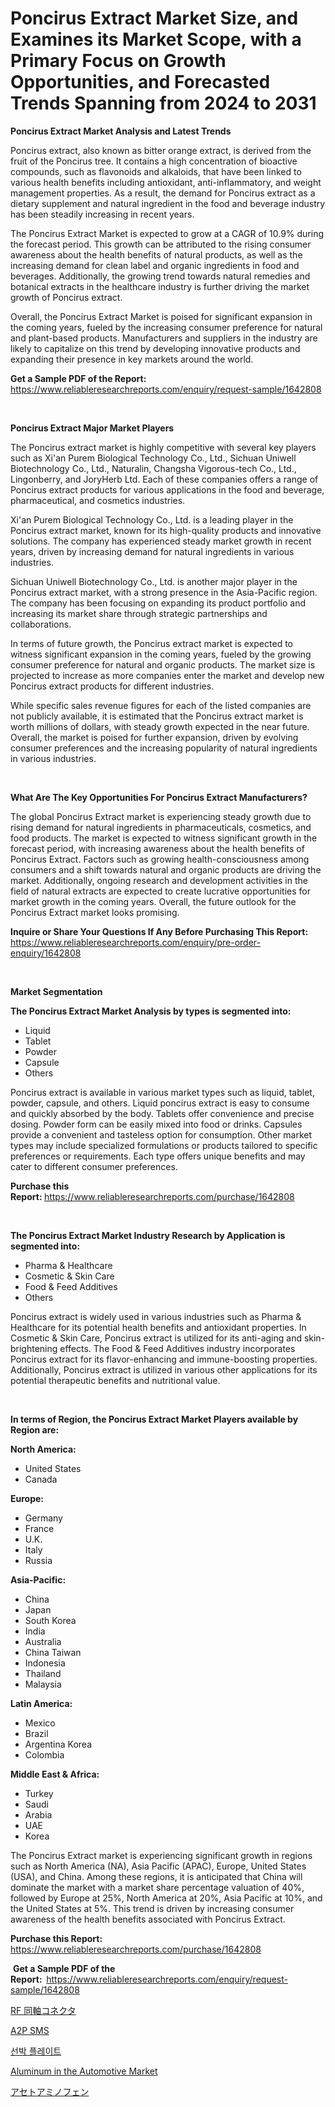 <p><h1>Poncirus Extract Market Size, and Examines its Market Scope, with a Primary Focus on Growth Opportunities, and Forecasted Trends Spanning from 2024 to 2031</h1></p><p><strong>Poncirus Extract Market Analysis and Latest Trends</strong></p>
<p><p>Poncirus extract, also known as bitter orange extract, is derived from the fruit of the Poncirus tree. It contains a high concentration of bioactive compounds, such as flavonoids and alkaloids, that have been linked to various health benefits including antioxidant, anti-inflammatory, and weight management properties. As a result, the demand for Poncirus extract as a dietary supplement and natural ingredient in the food and beverage industry has been steadily increasing in recent years.</p><p>The Poncirus Extract Market is expected to grow at a CAGR of 10.9% during the forecast period. This growth can be attributed to the rising consumer awareness about the health benefits of natural products, as well as the increasing demand for clean label and organic ingredients in food and beverages. Additionally, the growing trend towards natural remedies and botanical extracts in the healthcare industry is further driving the market growth of Poncirus extract.</p><p>Overall, the Poncirus Extract Market is poised for significant expansion in the coming years, fueled by the increasing consumer preference for natural and plant-based products. Manufacturers and suppliers in the industry are likely to capitalize on this trend by developing innovative products and expanding their presence in key markets around the world.</p></p>
<p><strong>Get a Sample PDF of the Report:&nbsp;</strong> <a href="https://www.reliableresearchreports.com/enquiry/request-sample/1642808">https://www.reliableresearchreports.com/enquiry/request-sample/1642808</a></p>
<p>&nbsp;</p>
<p><strong>Poncirus Extract Major Market Players</strong></p>
<p><p>The Poncirus extract market is highly competitive with several key players such as Xi'an Purem Biological Technology Co., Ltd., Sichuan Uniwell Biotechnology Co., Ltd., Naturalin, Changsha Vigorous-tech Co., Ltd., Lingonberry, and JoryHerb Ltd. Each of these companies offers a range of Poncirus extract products for various applications in the food and beverage, pharmaceutical, and cosmetics industries.</p><p>Xi'an Purem Biological Technology Co., Ltd. is a leading player in the Poncirus extract market, known for its high-quality products and innovative solutions. The company has experienced steady market growth in recent years, driven by increasing demand for natural ingredients in various industries.</p><p>Sichuan Uniwell Biotechnology Co., Ltd. is another major player in the Poncirus extract market, with a strong presence in the Asia-Pacific region. The company has been focusing on expanding its product portfolio and increasing its market share through strategic partnerships and collaborations.</p><p>In terms of future growth, the Poncirus extract market is expected to witness significant expansion in the coming years, fueled by the growing consumer preference for natural and organic products. The market size is projected to increase as more companies enter the market and develop new Poncirus extract products for different industries.</p><p>While specific sales revenue figures for each of the listed companies are not publicly available, it is estimated that the Poncirus extract market is worth millions of dollars, with steady growth expected in the near future. Overall, the market is poised for further expansion, driven by evolving consumer preferences and the increasing popularity of natural ingredients in various industries.</p></p>
<p>&nbsp;</p>
<p><strong>What Are The Key Opportunities For Poncirus Extract Manufacturers?</strong></p>
<p><p>The global Poncirus Extract market is experiencing steady growth due to rising demand for natural ingredients in pharmaceuticals, cosmetics, and food products. The market is expected to witness significant growth in the forecast period, with increasing awareness about the health benefits of Poncirus Extract. Factors such as growing health-consciousness among consumers and a shift towards natural and organic products are driving the market. Additionally, ongoing research and development activities in the field of natural extracts are expected to create lucrative opportunities for market growth in the coming years. Overall, the future outlook for the Poncirus Extract market looks promising.</p></p>
<p><strong>Inquire or Share Your Questions If Any Before Purchasing This Report:</strong> <a href="https://www.reliableresearchreports.com/enquiry/pre-order-enquiry/1642808">https://www.reliableresearchreports.com/enquiry/pre-order-enquiry/1642808</a></p>
<p>&nbsp;</p>
<p><strong>Market Segmentation</strong></p>
<p><strong>The Poncirus Extract Market Analysis by types is segmented into:</strong></p>
<p><ul><li>Liquid</li><li>Tablet</li><li>Powder</li><li>Capsule</li><li>Others</li></ul></p>
<p><p>Poncirus extract is available in various market types such as liquid, tablet, powder, capsule, and others. Liquid poncirus extract is easy to consume and quickly absorbed by the body. Tablets offer convenience and precise dosing. Powder form can be easily mixed into food or drinks. Capsules provide a convenient and tasteless option for consumption. Other market types may include specialized formulations or products tailored to specific preferences or requirements. Each type offers unique benefits and may cater to different consumer preferences.</p></p>
<p><strong>Purchase this Report:&nbsp;</strong><a href="https://www.reliableresearchreports.com/purchase/1642808">https://www.reliableresearchreports.com/purchase/1642808</a></p>
<p>&nbsp;</p>
<p><strong>The Poncirus Extract Market Industry Research by Application is segmented into:</strong></p>
<p><ul><li>Pharma & Healthcare</li><li>Cosmetic & Skin Care</li><li>Food & Feed Additives</li><li>Others</li></ul></p>
<p><p>Poncirus extract is widely used in various industries such as Pharma & Healthcare for its potential health benefits and antioxidant properties. In Cosmetic & Skin Care, Poncirus extract is utilized for its anti-aging and skin-brightening effects. The Food & Feed Additives industry incorporates Poncirus extract for its flavor-enhancing and immune-boosting properties. Additionally, Poncirus extract is utilized in various other applications for its potential therapeutic benefits and nutritional value.</p></p>
<p>&nbsp;</p>
<p><strong>In terms of Region, the Poncirus Extract Market Players available by Region are:</strong></p>
<p>
    <p> <strong> North America: </strong>
        <ul>
            <li>United States</li>
            <li>Canada</li>
        </ul>
        </p> 
    <p> <strong> Europe: </strong>
        <ul>
            <li>Germany</li>
            <li>France</li>
            <li>U.K.</li>
            <li>Italy</li>
            <li>Russia</li>
        </ul>
        </p> 
    <p> <strong> Asia-Pacific: </strong>
        <ul>
            <li>China</li>
            <li>Japan</li>
            <li>South Korea</li>
            <li>India</li>
            <li>Australia</li>
            <li>China Taiwan</li>
            <li>Indonesia</li>
            <li>Thailand</li>
            <li>Malaysia</li>
        </ul>
        </p> 
    <p> <strong> Latin America: </strong>
        <ul>
            <li>Mexico</li>
            <li>Brazil</li>
            <li>Argentina Korea</li>
            <li>Colombia</li>
        </ul>
        </p> 
    <p> <strong> Middle East & Africa: </strong>
        <ul>
            <li>Turkey</li>
            <li>Saudi</li>
            <li>Arabia</li>
            <li>UAE</li>
            <li>Korea</li>
        </ul>
    </p>
    </p>
<p><p>The Poncirus Extract market is experiencing significant growth in regions such as North America (NA), Asia Pacific (APAC), Europe, United States (USA), and China. Among these regions, it is anticipated that China will dominate the market with a market share percentage valuation of 40%, followed by Europe at 25%, North America at 20%, Asia Pacific at 10%, and the United States at 5%. This trend is driven by increasing consumer awareness of the health benefits associated with Poncirus Extract.</p></p>
<p><strong>Purchase this Report: </strong><a href="https://www.reliableresearchreports.com/purchase/1642808">https://www.reliableresearchreports.com/purchase/1642808</a></p>
<p>&nbsp;<strong>Get a Sample PDF of the Report:&nbsp;&nbsp;</strong><a href="https://www.reliableresearchreports.com/enquiry/request-sample/1642808">https://www.reliableresearchreports.com/enquiry/request-sample/1642808</a></p>
<p><strong></strong></p>
<p><p><a href="https://medium.com/@chablisdavislouise32ptpzm2g/rf%E3%82%B3%E3%82%A2%E3%83%83%E3%82%AF%E3%82%B9%E3%82%B3%E3%83%8D%E3%82%AF%E3%82%BF%E3%83%BC%E5%B8%82%E5%A0%B4%E5%88%86%E6%9E%90%E3%81%A82024%E5%B9%B4%E3%81%8B%E3%82%892031%E5%B9%B4%E3%81%BE%E3%81%A7%E3%81%AE%E3%82%B5%E3%82%A4%E3%82%BA%E3%81%AE%E4%BA%88%E6%B8%AC-c5e94073fe4d">RF 同軸コネクタ</a></p><p><a href="https://medium.com/@juansmith1961/a2p-sms-%EC%8B%9C%EC%9E%A5-%EC%8B%9C%EC%9E%A5-%EC%A0%90%EC%9C%A0%EC%9C%A8-%EC%8B%9C%EC%9E%A5-%EB%8F%99%ED%96%A5-%EB%B0%8F-%EB%AF%B8%EB%9E%98-%EC%84%B1%EC%9E%A5-%ED%83%90%EC%83%89-90f30d86547f">A2P SMS</a></p><p><a href="https://medium.com/@juansmith1961/%EC%84%A0%EB%B0%98%EC%8B%9C%EC%9E%A5-%EC%8B%9C%EC%9E%A5-%EC%A0%90%EC%9C%A0%EC%9C%A8-%EC%8B%9C%EC%9E%A5-%EB%8F%99%ED%96%A5-%EB%B0%8F-%EB%AF%B8%EB%9E%98-%EC%84%B1%EC%9E%A5%EC%9D%84-%ED%83%90%EC%83%89%ED%95%9C%EB%8B%A4-35dff68cfc8e">선박 플레이트</a></p><p><a href="https://funky-papaya-cf4.notion.site/Aluminum-in-the-Automotive-Market-Size-Share-Trends-Analysis-Report-By-Application-Regional-Outl-02d00bdd89c041d5ba50965dca95ecc0">Aluminum in the Automotive Market</a></p><p><a href="https://medium.com/@chablisdavislouise32ptpzm2g/%E3%82%A2%E3%82%BB%E3%83%88%E3%82%A2%E3%83%9F%E3%83%8E%E3%83%95%E3%82%A7%E3%83%B3%E5%B8%82%E5%A0%B4-2031%E5%B9%B4%E3%81%BE%E3%81%A7%E3%81%AE%E3%83%88%E3%83%AC%E3%83%B3%E3%83%89-%E4%BA%88%E6%B8%AC-%E7%AB%B6%E4%BA%89%E5%88%86%E6%9E%90-0179165773c8">アセトアミノフェン</a></p></p>